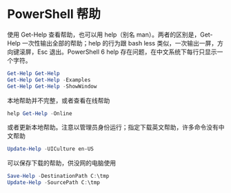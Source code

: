 # PowerShell 帮助

使用 Get-Help 查看帮助，也可以用 help（别名 man）。两者的区别是，Get-Help 一次性输出全部的帮助；help 的行为跟 bash less 类似，一次输出一屏，方向键滚屏，Esc 退出。PowerShell 6 help 存在问题，在中文系统下每行只显示一个字符。

```powershell
Get-Help Get-Help
Get-Help Get-Help -Examples
Get-Help Get-Help -ShowWindow
```

本地帮助并不完整，或者查看在线帮助

```powershell
help Get-Help -Online
```

或者更新本地帮助。注意以管理员身份运行；指定下载英文帮助，许多命令没有中文帮助

```powershell
Update-Help -UICulture en-US
```

可以保存下载的帮助，供没网的电脑使用

```powershell
Save-Help -DestinationPath C:\tmp
Update-Help -SourcePath C:\tmp
```
